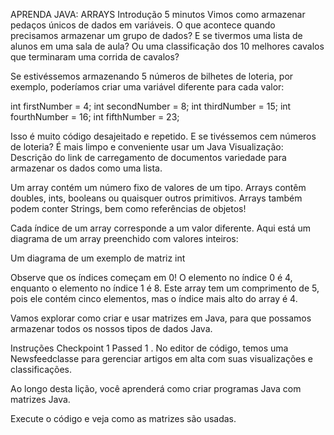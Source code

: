 APRENDA JAVA: ARRAYS
Introdução
5 minutos
Vimos como armazenar pedaços únicos de dados em variáveis. O que acontece quando precisamos armazenar um grupo de dados? E se tivermos uma lista de alunos em uma sala de aula? Ou uma classificação dos 10 melhores cavalos que terminaram uma corrida de cavalos?

Se estivéssemos armazenando 5 números de bilhetes de loteria, por exemplo, poderíamos criar uma variável diferente para cada valor:

int firstNumber = 4;
int secondNumber = 8;
int thirdNumber = 15;
int fourthNumber = 16;
int fifthNumber = 23;

Isso é muito código desajeitado e repetido. E se tivéssemos cem números de loteria? É mais limpo e conveniente usar um Java
Visualização: Descrição do link de carregamento de documentos
variedade
para armazenar os dados como uma lista.

Um array contém um número fixo de valores de um tipo. Arrays contêm doubles, ints, booleans ou quaisquer outros primitivos. Arrays também podem conter Strings, bem como referências de objetos!

Cada índice de um array corresponde a um valor diferente. Aqui está um diagrama de um array preenchido com valores inteiros:

Um diagrama de um exemplo de matriz int

Observe que os índices começam em 0! O elemento no índice 0 é 4, enquanto o elemento no índice 1 é 8. Este array tem um comprimento de 5, pois ele contém cinco elementos, mas o índice mais alto do array é 4.

Vamos explorar como criar e usar matrizes em Java, para que possamos armazenar todos os nossos tipos de dados Java.

Instruções
Checkpoint 1 Passed
1 .
No editor de código, temos uma Newsfeedclasse para gerenciar artigos em alta com suas visualizações e classificações.

Ao longo desta lição, você aprenderá como criar programas Java com matrizes Java.

Execute o código e veja como as matrizes são usadas.